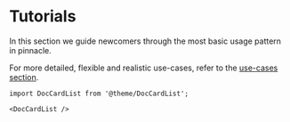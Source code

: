 # Tutorials

In this section we guide newcomers through the most 
basic usage pattern in pinnacle.

For more detailed, flexible and realistic use-cases, 
refer to the [use-cases section](/use_cases).

```mdx-code-block
import DocCardList from '@theme/DocCardList';

<DocCardList />
```